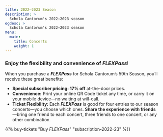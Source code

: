 ```yaml
---
title: 2022–2023 Season
description: >
  Schola Cantorum's 2022–2023 season
ogdesc: >
  Schola Cantorum's 2022–2023 season
menu:
  main:
    title: Concerts
    weight: 1
---
```


<a name="subscriptions"></a>

### Enjoy the flexibility and convenience of *FLEXPass*!

When you purchase a **_FLEXPass_** for Schola Cantorum&rsquo;s 59th Season, you&rsquo;ll receive these great benefits:

* **Special subscriber pricing: 17% off** at-the-door prices.
* **Convenience:** Print your online QR Code ticket any time, or carry it on
  your mobile device&mdash;no waiting at will-call.
* **Ticket Flexibility:** Each ***FLEXPass*** is good for four entries to our
  season concerts&mdash;you choose which ones. **Share the experience with friends**&mdash;bring one friend to each concert, three
  friends to one concert, or any other combination.
  
{{% buy-tickets "Buy _FLEXPass_" "subscription-2022-23" %}}
